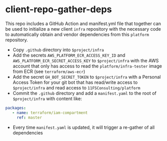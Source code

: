 # client-repo-gather-deps
This repo includes a GitHub Action and manifest.yml file that together can be used to initialize a new client `infra` repository with the necessary code to automatically obtain and vendor dependencies from this `platform` repository. 

* Copy `.github` directory into `$project/infra`
* Add the secrets `AWS_PLATFORM_ECR_ACCESS_KEY_ID` and `AWS_PLATFORM_ECR_SECRET_ACCESS_KEY` to `$project/infra` with the AWS account that only has access to read the `platform/infra-tester` image from ECR (see `terraform/aws-ecr`)
* Add the secret `GH_BOT_SECRET_TOKEN` to `$project/infra` with a Personal Access Token for your git bot that has read/write access to `$project/infra` and read access to `11FSConsulting/platform`
* Commit the `.github` directory and add a `manifest.yaml` to the root of `$project/infra` with content like:
```yaml
packages:
   - name: terraform/iam-compartment
     ref: master
```
* Every time `manifest.yaml` is updated, it will trigger a re-gather of all dependencies
